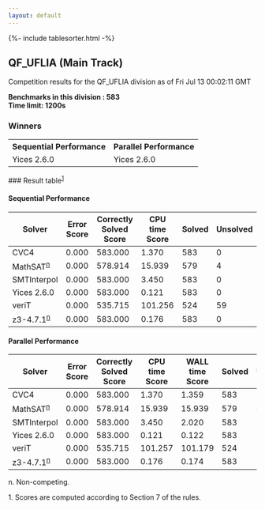 ```yaml
---
layout: default
---
```

{%- include tablesorter.html -%}

##  QF_UFLIA (Main Track)

Competition results for the QF_UFLIA division as of Fri Jul 13 00:02:11 GMT

**Benchmarks in this division : 583  
Time limit: 1200s** 

### Winners
<table >
<tr><th class="center">Sequential Performance</th><th class="center">Parallel Performance</th></tr>
<tr class="center"><td>Yices 2.6.0</td><td>Yices 2.6.0</td></tr></table>
### Result table<sup><a href="#fn1">1</a></sup>

#### Sequential Performance

<table id="sequential" class="result sorted">
<thead><tr class="center">
  <th>Solver</th>
  <th>Error Score</th>
  <th>Correctly Solved Score</th>
  <th>CPU time Score</th>
  <th>Solved</th>
  <th>Unsolved</th>
</tr></thead><tr>
  <td>CVC4</td>
  <td>0.000</td>
  <td>583.000</td>
  <td>1.370</td>
<td>583</td>
<td>0</td>
</tr><tr>
  <td>MathSAT<SUP><a href="#fn">n</a></SUP></td>
  <td>0.000</td>
  <td>578.914</td>
  <td>15.939</td>
<td>579</td>
<td>4</td>
</tr><tr>
  <td>SMTInterpol</td>
  <td>0.000</td>
  <td>583.000</td>
  <td>3.450</td>
<td>583</td>
<td>0</td>
</tr><tr>
  <td>Yices 2.6.0</td>
  <td>0.000</td>
  <td>583.000</td>
  <td>0.121</td>
<td>583</td>
<td>0</td>
</tr><tr>
  <td>veriT</td>
  <td>0.000</td>
  <td>535.715</td>
  <td>101.256</td>
<td>524</td>
<td>59</td>
</tr><tr>
  <td>z3-4.7.1<SUP><a href="#fn">n</a></SUP></td>
  <td>0.000</td>
  <td>583.000</td>
  <td>0.176</td>
<td>583</td>
<td>0</td>
</tr></table>

#### Parallel Performance

<table id="parallel" class="result sorted">
<thead><tr class="center">
  <th>Solver</th>
  <th>Error Score</th>
  <th>Correctly Solved Score</th>
  <th>CPU time Score</th>
  <th>WALL time Score</th>
  <th>Solved</th>
  <th>Unsolved</th>
</tr></thead><tr>
  <td>CVC4</td>
<td>0.000</td><td>583.000</td><td>1.370</td><td>1.359</td><td>583</td><td>0</td></tr><tr>
  <td>MathSAT<SUP><a href="#fn">n</a></SUP></td>
<td>0.000</td><td>578.914</td><td>15.939</td><td>15.939</td><td>579</td><td>4</td></tr><tr>
  <td>SMTInterpol</td>
<td>0.000</td><td>583.000</td><td>3.450</td><td>2.020</td><td>583</td><td>0</td></tr><tr>
  <td>Yices 2.6.0</td>
<td>0.000</td><td>583.000</td><td>0.121</td><td>0.122</td><td>583</td><td>0</td></tr><tr>
  <td>veriT</td>
<td>0.000</td><td>535.715</td><td>101.257</td><td>101.179</td><td>524</td><td>59</td></tr><tr>
  <td>z3-4.7.1<SUP><a href="#fn">n</a></SUP></td>
<td>0.000</td><td>583.000</td><td>0.176</td><td>0.174</td><td>583</td><td>0</td></tr></table>
 <span id="fn"> n. Non-competing. </span>

 <span id="fn1"> 1. Scores are computed according to Section 7 of the rules. </span>


